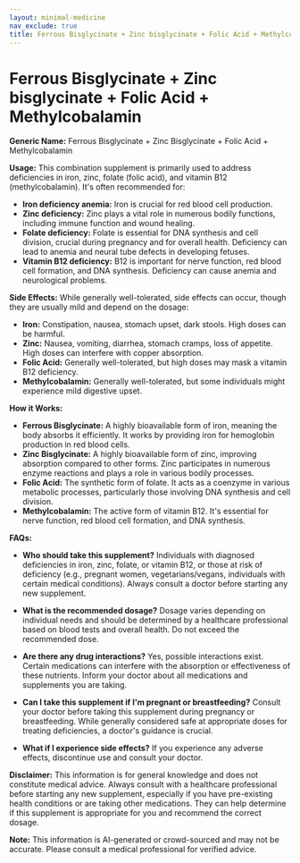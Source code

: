 ```yaml
---
layout: minimal-medicine
nav_exclude: true
title: Ferrous Bisglycinate + Zinc bisglycinate + Folic Acid + Methylcobalamin
---
```


# Ferrous Bisglycinate + Zinc bisglycinate + Folic Acid + Methylcobalamin

**Generic Name:**  Ferrous Bisglycinate + Zinc Bisglycinate + Folic Acid + Methylcobalamin

**Usage:** This combination supplement is primarily used to address deficiencies in iron, zinc, folate (folic acid), and vitamin B12 (methylcobalamin).  It's often recommended for:

* **Iron deficiency anemia:** Iron is crucial for red blood cell production.
* **Zinc deficiency:** Zinc plays a vital role in numerous bodily functions, including immune function and wound healing.
* **Folate deficiency:** Folate is essential for DNA synthesis and cell division, crucial during pregnancy and for overall health. Deficiency can lead to anemia and neural tube defects in developing fetuses.
* **Vitamin B12 deficiency:** B12 is important for nerve function, red blood cell formation, and DNA synthesis. Deficiency can cause anemia and neurological problems.


**Side Effects:** While generally well-tolerated, side effects can occur, though they are usually mild and depend on the dosage:

* **Iron:** Constipation, nausea, stomach upset, dark stools.  High doses can be harmful.
* **Zinc:** Nausea, vomiting, diarrhea, stomach cramps, loss of appetite.  High doses can interfere with copper absorption.
* **Folic Acid:**  Generally well-tolerated, but high doses may mask a vitamin B12 deficiency.
* **Methylcobalamin:** Generally well-tolerated, but some individuals might experience mild digestive upset.


**How it Works:**

* **Ferrous Bisglycinate:**  A highly bioavailable form of iron, meaning the body absorbs it efficiently. It works by providing iron for hemoglobin production in red blood cells.
* **Zinc Bisglycinate:** A highly bioavailable form of zinc, improving absorption compared to other forms.  Zinc participates in numerous enzyme reactions and plays a role in various bodily processes.
* **Folic Acid:**  The synthetic form of folate. It acts as a coenzyme in various metabolic processes, particularly those involving DNA synthesis and cell division.
* **Methylcobalamin:** The active form of vitamin B12. It's essential for nerve function, red blood cell formation, and DNA synthesis.


**FAQs:**

* **Who should take this supplement?** Individuals with diagnosed deficiencies in iron, zinc, folate, or vitamin B12, or those at risk of deficiency (e.g., pregnant women, vegetarians/vegans, individuals with certain medical conditions).  Always consult a doctor before starting any new supplement.

* **What is the recommended dosage?**  Dosage varies depending on individual needs and should be determined by a healthcare professional based on blood tests and overall health.  Do not exceed the recommended dose.

* **Are there any drug interactions?** Yes, possible interactions exist. Certain medications can interfere with the absorption or effectiveness of these nutrients.  Inform your doctor about all medications and supplements you are taking.

* **Can I take this supplement if I'm pregnant or breastfeeding?**  Consult your doctor before taking this supplement during pregnancy or breastfeeding.  While generally considered safe at appropriate doses for treating deficiencies, a doctor's guidance is crucial.

* **What if I experience side effects?** If you experience any adverse effects, discontinue use and consult your doctor.


**Disclaimer:** This information is for general knowledge and does not constitute medical advice. Always consult with a healthcare professional before starting any new supplement, especially if you have pre-existing health conditions or are taking other medications.  They can help determine if this supplement is appropriate for you and recommend the correct dosage.


**Note:** This information is AI-generated or crowd-sourced and may not be accurate. Please consult a medical professional for verified advice.